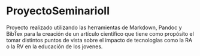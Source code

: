 # ProyectoSeminarioII
Proyecto realizado utilizando las herramientas de Markdown, Pandoc y BibTex para la creación de un artículo científico que tiene como propósito el tomar distintos puntos de vista sobre el impacto de tecnologías como la RA o la RV en la educación de los jovenes.
